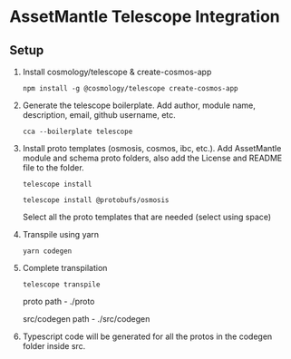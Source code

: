 # AssetMantle Telescope Integration

## Setup
1. Install cosmology/telescope & create-cosmos-app

   `npm install -g @cosmology/telescope create-cosmos-app`
   
2. Generate the telescope boilerplate. Add author, module name, description, email, github username, etc.
   
   `cca --boilerplate telescope`
   
3. Install proto templates (osmosis, cosmos, ibc, etc.). Add AssetMantle module and schema proto folders, also add the License and README file to the folder.
   
   `telescope install`
   
   `telescope install @protobufs/osmosis`
   
   Select all the proto templates that are needed (select using space)
   
5. Transpile using yarn
   
   `yarn codegen`
   
6. Complete transpilation
    
   `telescope transpile`
   
   proto path - ./proto
   
   src/codegen path - ./src/codegen
   
7. Typescript code will be generated for all the protos in the codegen folder inside src.
